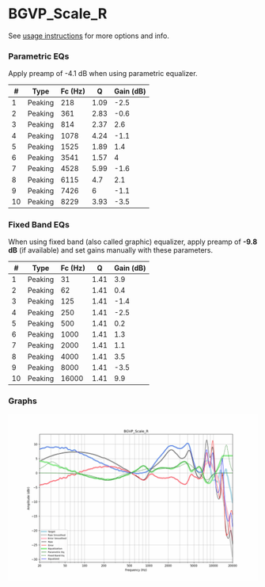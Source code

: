 # BGVP_Scale_R
See [usage instructions](https://github.com/jaakkopasanen/AutoEq#usage) for more options and info.

### Parametric EQs
Apply preamp of -4.1 dB when using parametric equalizer.

|   # | Type    |   Fc (Hz) |    Q |   Gain (dB) |
|-----|---------|-----------|------|-------------|
|   1 | Peaking |       218 | 1.09 |        -2.5 |
|   2 | Peaking |       361 | 2.83 |        -0.6 |
|   3 | Peaking |       814 | 2.37 |         2.6 |
|   4 | Peaking |      1078 | 4.24 |        -1.1 |
|   5 | Peaking |      1525 | 1.89 |         1.4 |
|   6 | Peaking |      3541 | 1.57 |         4   |
|   7 | Peaking |      4528 | 5.99 |        -1.6 |
|   8 | Peaking |      6115 | 4.7  |         2.1 |
|   9 | Peaking |      7426 | 6    |        -1.1 |
|  10 | Peaking |      8229 | 3.93 |        -3.5 |

### Fixed Band EQs
When using fixed band (also called graphic) equalizer, apply preamp of **-9.8 dB** (if available) and set gains manually with these parameters.

|   # | Type    |   Fc (Hz) |    Q |   Gain (dB) |
|-----|---------|-----------|------|-------------|
|   1 | Peaking |        31 | 1.41 |         3.9 |
|   2 | Peaking |        62 | 1.41 |         0.4 |
|   3 | Peaking |       125 | 1.41 |        -1.4 |
|   4 | Peaking |       250 | 1.41 |        -2.5 |
|   5 | Peaking |       500 | 1.41 |         0.2 |
|   6 | Peaking |      1000 | 1.41 |         1.3 |
|   7 | Peaking |      2000 | 1.41 |         1.1 |
|   8 | Peaking |      4000 | 1.41 |         3.5 |
|   9 | Peaking |      8000 | 1.41 |        -3.5 |
|  10 | Peaking |     16000 | 1.41 |         9.9 |

### Graphs
![](./BGVP_Scale_R.png)

